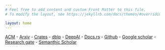```yaml
---
# Feel free to add content and custom Front Matter to this file.
# To modify the layout, see https://jekyllrb.com/docs/themes/#overriding-theme-defaults

layout: home
---
```


[ACM](https://dl.acm.org/profile/99659346965) - [Arxiv](https://arxiv.org/search/cs?searchtype=author&query=Saona%2C+R) - [Crates](https://crates.io/users/rasa200) - [dblp](https://dblp.org/pid/223/5574.html) - [DeepAI](https://deepai.org/profile/raimundo-saona) - [Docs.rs](https://docs.rs/releases/raimundo-saona) - [Github](https://github.com/saona-raimundo/) - [Google scholar](https://scholar.google.com/citations?user=UJn7uJUAAAAJ) - [Research gate](https://www.researchgate.net/scientific-contributions/Raimundo-Saona-2138763192) - [Semanthic Scholar](https://www.semanticscholar.org/author/Raimundo-Saona/51120745) 